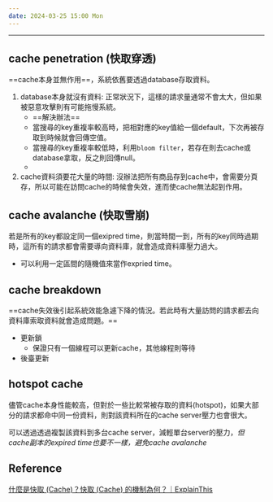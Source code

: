 ```yaml
---
date: 2024-03-25 15:00 Mon
---
```

---
## cache penetration (快取穿透)
==cache本身並無作用==，系統依舊要透過database存取資料。

1. database本身就沒有資料: 正常狀況下，這樣的請求量通常不會太大，但如果被惡意攻擊則有可能拖慢系統。
	+ ==解決辦法==
	+ 當搜尋的key重複率較高時，把相對應的key值給一個default，下次再被存取到時候就會回傳空值。
	+ 當搜尋的key重複率較低時，利用`bloom filter`，若存在則去cache或database拿取，反之則回傳null。
	+ 
2. cache資料須要花大量的時間: 沒辦法把所有商品存到cache中，會需要分頁存，所以可能在訪問cache的時候會失效，進而使cache無法起到作用。
## cache avalanche (快取雪崩)

若是所有的key都設定同一個exipred time，則當時間一到，所有的key同時過期時，這所有的請求都會需要導向資料庫，就會造成資料庫壓力過大。
+ 可以利用一定區間的隨機值來當作expried time。

## cache breakdown 

==cache失效後引起系統效能急遽下降的情況。若此時有大量訪問的請求都去向資料庫索取資料就會造成問題。==

+ 更新鎖 
	+ 保證只有一個線程可以更新cache，其他線程則等待
+ 後臺更新

## hotspot cache

儘管cache本身性能較高，但對於一些比較常被存取的資料(hotspot)，如果大部分的請求都命中同一份資料，則對該資料所在的cache server壓力也會很大。

可以透過透過複製該資料到多台cache server，減輕單台server的壓力，*但cache副本的expired time也要不一樣，避免cache avalanche*

## Reference

[什麼是快取 (Cache)？快取 (Cache) 的機制為何？｜ExplainThis](https://www.explainthis.io/zh-hant/swe/cache-mechanism)
